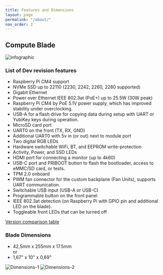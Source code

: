 ```yaml
---
title: Features and Dimensions
layout: page
permalink: "/about/"
nav_order: 1
---
```

## Compute Blade

![infographic](/assets/images/infographic.jpg)

### List of Dev revision features

* Raspberry Pi CM4 support
* NVMe SSD up to 22110 (2230, 2242, 2260, 2280 supported)
* Gigabit Ethernet
* Power over Ethernet IEEE 802.3at (PoE+) up to 25.5W (30W peak)
* Raspberry Pi CM4 by PoE 5.1V power supply, which has improved stability under overclocking.
* USB-A for a flash drive for copying data during setup with UART or YubiKey keys during operation.
* MicroSD card port
* UART0 on the front (TX, RX, GND)
* Additional UART0 with 5v in (or out) next to module port
* Two digital RGB LEDs
* Hardware switchable WiFi, BT, and EEPROM write-protection
* Activity, Power, and SSD LEDs
* HDMI port for connecting a monitor (up to 4k60)
* USB-C port and PRIBOOT button to flash the bootloader, access to eMMC/SD card, or tests.
* TPM 2.0 onboard
* PWM fan connector for the custom backplane (Fan Units), supports UART communication.
* Switchable USB input (USB-A or USB-C)
* Programmable button on the front panel
* IEEE 802.3at detection (on Raspberry Pi with GPIO pin and additional LED on the blade).
* Toggleable front LEDs that can be turned off

[Version comparison table](/#comparison)

### Blade Dimensions

* 42,5mm x 255mm x 17.5mm
<br />or
* 1,67" x 10" x 0,69"

![Dimensions-1](/assets/images/about-1.jpg)
![Dimensions-2](/assets/images/about-2.jpg)